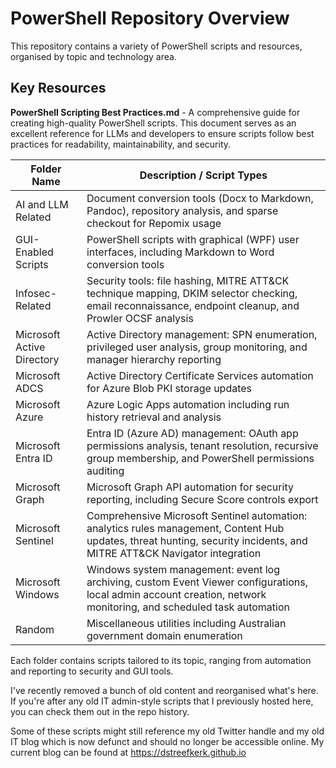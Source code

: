 # PowerShell Repository Overview

This repository contains a variety of PowerShell scripts and resources, organised by topic and technology area.

## Key Resources

**PowerShell Scripting Best Practices.md** - A comprehensive guide for creating high-quality PowerShell scripts. This document serves as an excellent reference for LLMs and developers to ensure scripts follow best practices for readability, maintainability, and security.

| Folder Name                  | Description / Script Types                                                                 |
|------------------------------|------------------------------------------------------------------------------------------|
| AI and LLM Related           | Document conversion tools (Docx to Markdown, Pandoc), repository analysis, and sparse checkout for Repomix usage |
| GUI-Enabled Scripts          | PowerShell scripts with graphical (WPF) user interfaces, including Markdown to Word conversion tools |
| Infosec-Related              | Security tools: file hashing, MITRE ATT&CK technique mapping, DKIM selector checking, email reconnaissance, endpoint cleanup, and Prowler OCSF analysis |
| Microsoft Active Directory   | Active Directory management: SPN enumeration, privileged user analysis, group monitoring, and manager hierarchy reporting |
| Microsoft ADCS               | Active Directory Certificate Services automation for Azure Blob PKI storage updates |
| Microsoft Azure              | Azure Logic Apps automation including run history retrieval and analysis |
| Microsoft Entra ID           | Entra ID (Azure AD) management: OAuth app permissions analysis, tenant resolution, recursive group membership, and PowerShell permissions auditing |
| Microsoft Graph              | Microsoft Graph API automation for security reporting, including Secure Score controls export |
| Microsoft Sentinel           | Comprehensive Microsoft Sentinel automation: analytics rules management, Content Hub updates, threat hunting, security incidents, and MITRE ATT&CK Navigator integration |
| Microsoft Windows            | Windows system management: event log archiving, custom Event Viewer configurations, local admin account creation, network monitoring, and scheduled task automation |
| Random                       | Miscellaneous utilities including Australian government domain enumeration |

Each folder contains scripts tailored to its topic, ranging from automation and reporting to security and GUI tools.

I've recently removed a bunch of old content and reorganised what's here. If you're after any old IT admin-style scripts that I previously hosted here, you can check them out in the repo history.

Some of these scripts might still reference my old Twitter handle and my old IT blog which is now defunct and should no longer be accessible online. My current blog can be found at https://dstreefkerk.github.io
